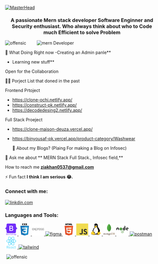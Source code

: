 [![MasterHead](https://i.ibb.co/cgDmgVn/background-2-in-jpg.jpg)](https://github.com/Offensic)


<h3 align="center">A passionate Mern stack developer Software Enginner and Security enthusiast.  Who always think about who to Code much Efficient  to solve Problem</h3>
<img   align='right'width="400" alt="mern Developer" src="https://i.pinimg.com/736x/8e/9b/a2/8e9ba28d370cf7c99037c342c98c7ec4.jpg"  ></img>

<p align="left"> <img src="https://komarev.com/ghpvc/?username=offensic&label=Profile%20views&color=0e75b6&style=flat" alt="offensic" /> </p>


🔭 What Doing Right now
-Creating an Admin panle**
- Learning new stuff**

Open for the Collaboration

👨‍💻 Porject List that doned in the past

Frontend Prtoject  
- https://clone-ochi.netlify.app/
- https://construct-pk.netlify.app/
- https://decodedesing2.netlify.app/

Full Stack Proeject
- https://clone-maison-deuza.vercel.app/
- https://binyousaf-pk.vercel.app/product-category/Washwear

  📝 About my Blogs? (Plaing For making a Blog on Infosec)

💬 Ask me about ** MERN Stack Full Stack., Infosec field,**

How to reach me **ziakhan0537@gmail.com**

⚡ Fun fact **I think I am serious 😂.**

<h3 align="left">Connect with me:</h3>
<p align="left">
<a  target='_blank' href="https://www.linkedin.com/public-profile/settings?trk=d_flagship3_profile_self_view_public_profile" target="blank"><img align="center" src="https://raw.githubusercontent.com/rahuldkjain/github-profile-readme-generator/master/src/images/icons/Social/linked-in-alt.svg" alt="linkdin.com" height="30" width="40" /></a>
</p>


<h3 align="left">Languages and Tools:</h3>
<p align="left"> <a href="https://getbootstrap.com" target="_blank" rel="noreferrer"> <img src="https://raw.githubusercontent.com/devicons/devicon/master/icons/bootstrap/bootstrap-plain-wordmark.svg" alt="bootstrap" width="40" height="40"/> </a> <a href="https://www.w3schools.com/css/" target="_blank" rel="noreferrer"> <img src="https://raw.githubusercontent.com/devicons/devicon/master/icons/css3/css3-original-wordmark.svg" alt="css3" width="40" height="40"/> </a> <a href="https://expressjs.com" target="_blank" rel="noreferrer"> <img src="https://raw.githubusercontent.com/devicons/devicon/master/icons/express/express-original-wordmark.svg" alt="express" width="40" height="40"/> </a> <a href="https://www.figma.com/" target="_blank" rel="noreferrer"> <img src="https://www.vectorlogo.zone/logos/figma/figma-icon.svg" alt="figma" width="40" height="40"/> </a> <a href="https://www.w3.org/html/" target="_blank" rel="noreferrer"> <img src="https://raw.githubusercontent.com/devicons/devicon/master/icons/html5/html5-original-wordmark.svg" alt="html5" width="40" height="40"/> </a> <a href="https://developer.mozilla.org/en-US/docs/Web/JavaScript" target="_blank" rel="noreferrer"> <img src="https://raw.githubusercontent.com/devicons/devicon/master/icons/javascript/javascript-original.svg" alt="javascript" width="40" height="40"/> </a> <a href="https://www.linux.org/" target="_blank" rel="noreferrer"> <img src="https://raw.githubusercontent.com/devicons/devicon/master/icons/linux/linux-original.svg" alt="linux" width="40" height="40"/> </a> <a href="https://www.mongodb.com/" target="_blank" rel="noreferrer"> <img src="https://raw.githubusercontent.com/devicons/devicon/master/icons/mongodb/mongodb-original-wordmark.svg" alt="mongodb" width="40" height="40"/> </a> <a href="https://nodejs.org" target="_blank" rel="noreferrer"> <img src="https://raw.githubusercontent.com/devicons/devicon/master/icons/nodejs/nodejs-original-wordmark.svg" alt="nodejs" width="40" height="40"/> </a> <a href="https://postman.com" target="_blank" rel="noreferrer"> <img src="https://www.vectorlogo.zone/logos/getpostman/getpostman-icon.svg" alt="postman" width="40" height="40"/> </a> <a href="https://reactjs.org/" target="_blank" rel="noreferrer"> <img src="https://raw.githubusercontent.com/devicons/devicon/master/icons/react/react-original-wordmark.svg" alt="react" width="40" height="40"/> </a> <a href="https://tailwindcss.com/" target="_blank" rel="noreferrer"> <img src="https://www.vectorlogo.zone/logos/tailwindcss/tailwindcss-icon.svg" alt="tailwind" width="40" height="40"/> </a> </p>

<p>&nbsp;<img align="center" src="https://github-readme-stats.vercel.app/api?username=offensic&show_icons=true&locale=en" alt="offensic" /></p>

